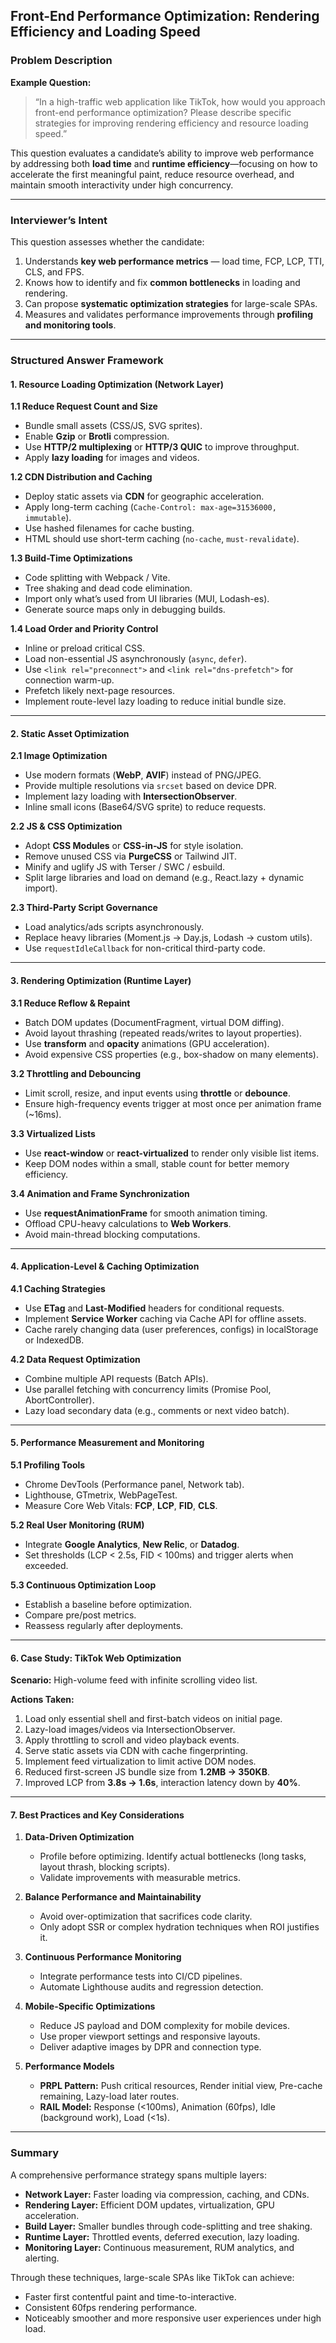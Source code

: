 ## Front-End Performance Optimization: Rendering Efficiency and Loading Speed

### Problem Description

**Example Question:**
> “In a high-traffic web application like TikTok, how would you approach front-end performance optimization? Please describe specific strategies for improving rendering efficiency and resource loading speed.”

This question evaluates a candidate’s ability to improve web performance by addressing both **load time** and **runtime efficiency**—focusing on how to accelerate the first meaningful paint, reduce resource overhead, and maintain smooth interactivity under high concurrency.

---

### Interviewer’s Intent

This question assesses whether the candidate:

1. Understands **key web performance metrics** — load time, FCP, LCP, TTI, CLS, and FPS.
2. Knows how to identify and fix **common bottlenecks** in loading and rendering.
3. Can propose **systematic optimization strategies** for large-scale SPAs.
4. Measures and validates performance improvements through **profiling and monitoring tools**.

---

### Structured Answer Framework

#### 1. Resource Loading Optimization (Network Layer)

**1.1 Reduce Request Count and Size**
- Bundle small assets (CSS/JS, SVG sprites).
- Enable **Gzip** or **Brotli** compression.
- Use **HTTP/2 multiplexing** or **HTTP/3 QUIC** to improve throughput.
- Apply **lazy loading** for images and videos.

**1.2 CDN Distribution and Caching**
- Deploy static assets via **CDN** for geographic acceleration.
- Apply long-term caching (`Cache-Control: max-age=31536000, immutable`).
- Use hashed filenames for cache busting.
- HTML should use short-term caching (`no-cache`, `must-revalidate`).

**1.3 Build-Time Optimizations**
- Code splitting with Webpack / Vite.
- Tree shaking and dead code elimination.
- Import only what’s used from UI libraries (MUI, Lodash-es).
- Generate source maps only in debugging builds.

**1.4 Load Order and Priority Control**
- Inline or preload critical CSS.
- Load non-essential JS asynchronously (`async`, `defer`).
- Use `<link rel="preconnect">` and `<link rel="dns-prefetch">` for connection warm-up.
- Prefetch likely next-page resources.
- Implement route-level lazy loading to reduce initial bundle size.

---

#### 2. Static Asset Optimization

**2.1 Image Optimization**
- Use modern formats (**WebP**, **AVIF**) instead of PNG/JPEG.
- Provide multiple resolutions via `srcset` based on device DPR.
- Implement lazy loading with **IntersectionObserver**.
- Inline small icons (Base64/SVG sprite) to reduce requests.

**2.2 JS & CSS Optimization**
- Adopt **CSS Modules** or **CSS-in-JS** for style isolation.
- Remove unused CSS via **PurgeCSS** or Tailwind JIT.
- Minify and uglify JS with Terser / SWC / esbuild.
- Split large libraries and load on demand (e.g., React.lazy + dynamic import).

**2.3 Third-Party Script Governance**
- Load analytics/ads scripts asynchronously.
- Replace heavy libraries (Moment.js → Day.js, Lodash → custom utils).
- Use `requestIdleCallback` for non-critical third-party code.

---

#### 3. Rendering Optimization (Runtime Layer)

**3.1 Reduce Reflow & Repaint**
- Batch DOM updates (DocumentFragment, virtual DOM diffing).
- Avoid layout thrashing (repeated reads/writes to layout properties).
- Use **transform** and **opacity** animations (GPU acceleration).
- Avoid expensive CSS properties (e.g., box-shadow on many elements).

**3.2 Throttling and Debouncing**
- Limit scroll, resize, and input events using **throttle** or **debounce**.
- Ensure high-frequency events trigger at most once per animation frame (~16ms).

**3.3 Virtualized Lists**
- Use **react-window** or **react-virtualized** to render only visible list items.
- Keep DOM nodes within a small, stable count for better memory efficiency.

**3.4 Animation and Frame Synchronization**
- Use **requestAnimationFrame** for smooth animation timing.
- Offload CPU-heavy calculations to **Web Workers**.
- Avoid main-thread blocking computations.

---

#### 4. Application-Level & Caching Optimization

**4.1 Caching Strategies**
- Use **ETag** and **Last-Modified** headers for conditional requests.
- Implement **Service Worker** caching via Cache API for offline assets.
- Cache rarely changing data (user preferences, configs) in localStorage or IndexedDB.

**4.2 Data Request Optimization**
- Combine multiple API requests (Batch APIs).
- Use parallel fetching with concurrency limits (Promise Pool, AbortController).
- Lazy load secondary data (e.g., comments or next video batch).

---

#### 5. Performance Measurement and Monitoring

**5.1 Profiling Tools**
- Chrome DevTools (Performance panel, Network tab).
- Lighthouse, GTmetrix, WebPageTest.
- Measure Core Web Vitals: **FCP**, **LCP**, **FID**, **CLS**.

**5.2 Real User Monitoring (RUM)**
- Integrate **Google Analytics**, **New Relic**, or **Datadog**.
- Set thresholds (LCP < 2.5s, FID < 100ms) and trigger alerts when exceeded.

**5.3 Continuous Optimization Loop**
- Establish a baseline before optimization.
- Compare pre/post metrics.
- Reassess regularly after deployments.

---

#### 6. Case Study: TikTok Web Optimization

**Scenario:** High-volume feed with infinite scrolling video list.

**Actions Taken:**
1. Load only essential shell and first-batch videos on initial page.
2. Lazy-load images/videos via IntersectionObserver.
3. Apply throttling to scroll and video playback events.
4. Serve static assets via CDN with cache fingerprinting.
5. Implement feed virtualization to limit active DOM nodes.
6. Reduced first-screen JS bundle size from **1.2MB → 350KB**.
7. Improved LCP from **3.8s → 1.6s**, interaction latency down by **40%**.

---

#### 7. Best Practices and Key Considerations

1. **Data-Driven Optimization**  
   - Profile before optimizing. Identify actual bottlenecks (long tasks, layout thrash, blocking scripts).  
   - Validate improvements with measurable metrics.

2. **Balance Performance and Maintainability**  
   - Avoid over-optimization that sacrifices code clarity.  
   - Only adopt SSR or complex hydration techniques when ROI justifies it.

3. **Continuous Performance Monitoring**  
   - Integrate performance tests into CI/CD pipelines.  
   - Automate Lighthouse audits and regression detection.

4. **Mobile-Specific Optimizations**  
   - Reduce JS payload and DOM complexity for mobile devices.  
   - Use proper viewport settings and responsive layouts.  
   - Deliver adaptive images by DPR and connection type.

5. **Performance Models**  
   - **PRPL Pattern:** Push critical resources, Render initial view, Pre-cache remaining, Lazy-load later routes.  
   - **RAIL Model:** Response (<100ms), Animation (60fps), Idle (background work), Load (<1s).

---

### Summary

A comprehensive performance strategy spans multiple layers:

- **Network Layer:** Faster loading via compression, caching, and CDNs.
- **Rendering Layer:** Efficient DOM updates, virtualization, GPU acceleration.
- **Build Layer:** Smaller bundles through code-splitting and tree shaking.
- **Runtime Layer:** Throttled events, deferred execution, lazy loading.
- **Monitoring Layer:** Continuous measurement, RUM analytics, and alerting.

Through these techniques, large-scale SPAs like TikTok can achieve:
- Faster first contentful paint and time-to-interactive.
- Consistent 60fps rendering performance.
- Noticeably smoother and more responsive user experiences under high load.

